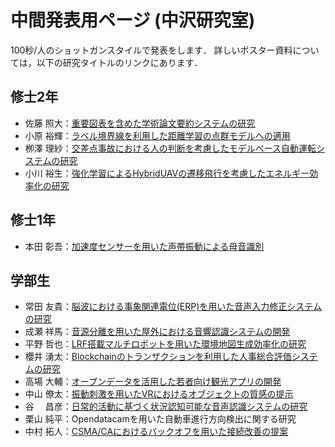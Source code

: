 # 中間発表用ページ (中沢研究室)
 100秒/人のショットガンスタイルで発表をします．
 詳しいポスター資料については，以下の研究タイトルのリンクにあります．

## 修士2年
- 佐藤 照大：[重要図表を含めた学術論文要約システムの研究](poster/Shodai_Sato.pdf)
- 小原 裕輝：[ラベル境界線を利用した距離学習の点群モデルへの適用](poster/Yuuki_Kohara.pdf)
- 栁澤 理紗：[交差点事故における人の判断を考慮したモデルベース自動運転システムの研究](poster/Risa_Yamagizawa.pdf)
- 小川 裕生：[強化学習によるHybridUAVの遷移飛行を考慮したエネルギー効率化の研究](poster/Yuuki_Ogawa.pdf)

## 修士1年
- 本田 彰吾：[加速度センサーを用いた声帯振動による母音識別](poster/Shogo_Honda.pdf)

## 学部生
- 常田 友貴：[脳波における事象関連電位(ERP)を用いた音声入力修正システムの研究](poster/Yuuki_Tokita.pdf)
- 成瀬 祥馬：[音源分離を用いた屋外における音響認識システムの開発](poster/Shoma_Naruse.pdf)
- 平野 哲也：[LRF搭載マルチロボットを用いた環境地図生成効率化の研究](poster/Tetsuya_Hirano.pdf)
- 櫻井 湧太：[Blockchainのトランザクションを利用した人事総合評価システムの研究](poster/Yuuta_Sakurai.pdf)
- 高場 大輔：[オープンデータを活用した若者向け観光アプリの開発](poster/Daisuke_Takaba.pdf)
- 中山 僚太：[振動刺激を用いたVRにおけるオブジェクトの質感の提示](poster/Ryouta_Nakayama.pdf)
- 谷 　昌彦：[日常的活動に基づく状況認知可能な音声認識システムの研究](poster/Masahiko_Tani.pdf)
- 栗山 純平：Opendatacamを用いた自動車進行方向検出に関する研究
- 中村 拓人：[CSMA/CAにおけるバックオフを用いた接続改善の提案](poster/Takuto_Nakamura.pdf)

<script src="https://utteranc.es/client.js"
        repo="MinoruNakazawa/i2lab"
        issue-term="pathname"
        theme="github-light"
        crossorigin="anonymous"
        async>
</script>

